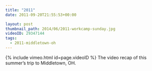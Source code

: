 ```yaml
---
title: "2011"
date: 2011-09-20T21:55:53+00:00

layout: post
thumbnail_path: 2014/06/2011-workcamp-sunday.jpg
videoID: 29347144
tags:
  - 2011-middletown-oh
---
```

{% include vimeo.html id=page.videoID %}
The video recap of this summer&#8217;s trip to Middletown, OH.